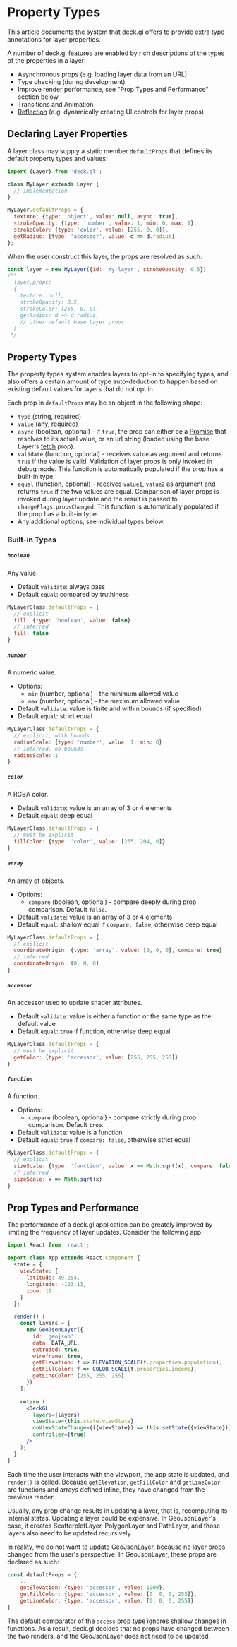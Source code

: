 # Property Types

This article documents the system that deck.gl offers to provide extra type annotations for layer properties.

A number of deck.gl features are enabled by rich descriptions of the types of the properties in a layer:

- Asynchronous props (e.g. loading layer data from an URL)
- Type checking (during development)
- Improve render performance, see "Prop Types and Performance" section below
- Transitions and Animation
- [Reflection](https://en.wikipedia.org/wiki/Reflection_(computer_programming)) (e.g. dynamically creating UI controls for layer props)


## Declaring Layer Properties

A layer class may supply a static member `defaultProps` that defines its default property types and values:

```js
import {Layer} from 'deck.gl';

class MyLayer extends Layer {
  // implementation
}

MyLayer.defaultProps = {
  texture: {type: 'object', value: null, async: true},
  strokeOpacity: {type: 'number', value: 1, min: 0, max: 1},
  strokeColor: {type: 'color', value: [255, 0, 0]},
  getRadius: {type: 'accessor', value: d => d.radius}
};
```

When the user construct this layer, the props are resolved as such:

```jsx
const layer = new MyLayer({id: 'my-layer', strokeOpacity: 0.5})
/**
  layer.props:
  {
    texture: null,
    strokeOpacity: 0.5,
    strokeColor: [255, 0, 0],
    getRadius: d => d.radius,
    // other default base Layer props
  }
 */
```

## Property Types

The property types system enables layers to opt-in to specifying types, and also offers a certain amount of type auto-deduction to happen based on existing default values for layers that do not opt in.

Each prop in `defaultProps` may be an object in the following shape:

- `type` (string, required)
- `value` (any, required)
- `async` (boolean, optional) - if `true`, the prop can either be a [Promise](https://developer.mozilla.org/en/docs/Web/JavaScript/Reference/Global_Objects/Promise) that resolves to its actual value, or an url string (loaded using the base Layer's [fetch](/docs/api-reference/layer.md) prop).
- `validate` (function, optional) - receives `value` as argument and returns `true` if the value is valid. Validation of layer props is only invoked in debug mode. This function is automatically populated if the prop has a built-in type.
- `equal` (function, optional) - receives `value1`, `value2` as argument and returns `true` if the two values are equal. Comparison of layer props is invoked during layer update and the result is passed to `changeFlags.propsChanged`. This function is automatically populated if the prop has a built-in type.
- Any additional options, see individual types below.

### Built-in Types

##### `boolean`

Any value.

- Default `validate`: always pass
- Default `equal`: compared by truthiness

```js
MyLayerClass.defaultProps = {
  // explicit
  fill: {type: 'boolean', value: false}
  // inferred
  fill: false
}
```

##### `number`

A numeric value.

- Options:
    + `min` (number, optional) - the minimum allowed value
    + `max` (number, optional) - the maximum allowed value
- Default `validate`: value is finite and within bounds (if specified)
- Default `equal`: strict equal

```js
MyLayerClass.defaultProps = {
  // explicit, with bounds
  radiusScale: {type: 'number', value: 1, min: 0}
  // inferred, no bounds
  radiusScale: 1
}
```

##### `color`

A RGBA color.

- Default `validate`: value is an array of 3 or 4 elements
- Default `equal`: deep equal

```js
MyLayerClass.defaultProps = {
  // must be explicit
  fillColor: {type: 'color', value: [255, 204, 0]}
}
```

##### `array`

An array of objects.

- Options:
    + `compare` (boolean, optional) - compare deeply during prop comparison. Default `false`.
- Default `validate`: value is an array of 3 or 4 elements
- Default `equal`: shallow equal if `compare: false`, otherwise deep equal

```js
MyLayerClass.defaultProps = {
  // explicit
  coordinateOrigin: {type: 'array', value: [0, 0, 0], compare: true}
  // inferred
  coordinateOrigin: [0, 0, 0]
}
```

##### `accessor`

An accessor used to update shader attributes.

- Default `validate`: value is either a function or the same type as the default value
- Default `equal`: `true` if function, otherwise deep equal

```js
MyLayerClass.defaultProps = {
  // must be explicit
  getColor: {type: 'accessor', value: [255, 255, 255]}
}
```

##### `function`

A function.

- Options:
    + `compare` (boolean, optional) - compare strictly during prop comparison. Default `true`.
- Default `validate`: value is a function
- Default `equal`: `true` if `compare: false`, otherwise strict equal

```js
MyLayerClass.defaultProps = {
  // explicit
  sizeScale: {type: 'function', value: x => Math.sqrt(x), compare: false}
  // inferred
  sizeScale: x => Math.sqrt(x)
}
```

## Prop Types and Performance

The performance of a deck.gl application can be greately improved by limiting the frequency of layer updates. Consider the following app:

```jsx
import React from 'react';

export class App extends React.Component {
  state = {
    viewState: {
      latitude: 49.254,
      longitude: -123.13,
      zoom: 11
    }
  };

  render() {
    const layers = [
      new GeoJsonLayer({
        id: 'geojson',
        data: DATA_URL,
        extruded: true,
        wireframe: true,
        getElevation: f => ELEVATION_SCALE(f.properties.population),
        getFillColor: f => COLOR_SCALE(f.properties.income),
        getLineColor: [255, 255, 255]
      })
    ];

    return (
      <DeckGL
        layers={layers}
        viewState={this.state.viewState}
        onViewStateChange={({viewState}) => this.setState({viewState})}
        controller={true}
      />
    );
  }
}
```

Each time the user interacts with the viewport, the app state is updated, and `render()` is called. Because `getElevation`, `getFillColor` and `getLineColor` are functions and arrays defined inline, they have changed from the previous render.

Usually, any prop change results in updating a layer, that is, recomputing its internal states. Updating a layer could be expensive. In GeoJsonLayer's case, it creates ScatterplotLayer, PolygonLayer and PathLayer, and those layers also need to be updated recursively.

In reality, we do not want to update GeoJsonLayer, because no layer props changed from the user's perspective. In GeoJsonLayer, these props are declared as such:

```js
const defaultProps = {
    ...
    getElevation: {type: 'accessor', value: 1000},
    getFillColor: {type: 'accessor', value: [0, 0, 0, 255]},
    getLineColor: {type: 'accessor', value: [0, 0, 0, 255]}
}
```

The default comparator of the `access` prop type ignores shallow changes in functions. As a result, deck.gl decides that no props have changed between the two renders, and the GeoJsonLayer does not need to be updated.

